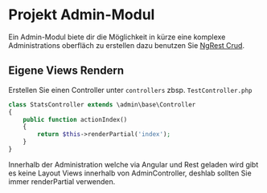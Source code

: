 Projekt Admin-Modul
==================
Ein Admin-Modul biete dir die Möglichkeit in kürze eine komplexe Administrations oberfläch zu erstellen dazu benutzen Sie [NgRest Crud](app-admin-module-ngrest.md).

Eigene Views Rendern
--------------------
Erstellen Sie einen Controller unter `controllers` zbsp. `TestController.php`
```php
class StatsController extends \admin\base\Controller
{
    public function actionIndex()
    {
        return $this->renderPartial('index');
    }
}
```
Innerhalb der Administration welche via Angular und Rest geladen wird gibt es keine Layout Views innerhalb von AdminController, deshlab sollten Sie immer renderPartial verwenden.